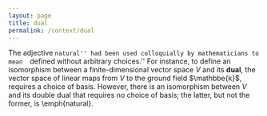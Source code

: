 ```yaml
---
layout: page
title: dual
permalink: /context/dual
---
```

The adjective ``natural'' had been used colloquially by mathematicians to mean  ``defined without arbitrary choices.'' For instance, to define an isomorphism between a finite-dimensional vector space $V$ and its **dual**, the vector space of linear maps from $V$ to the ground field $\mathbbe{k}$, requires a choice of basis. However, there is an isomorphism between $V$ and its double dual that requires no choice of basis; the latter, but not the former, is \emph{natural}.
